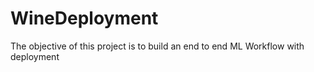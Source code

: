 # WineDeployment
The objective of this project is to build an end to end ML Workflow with deployment
